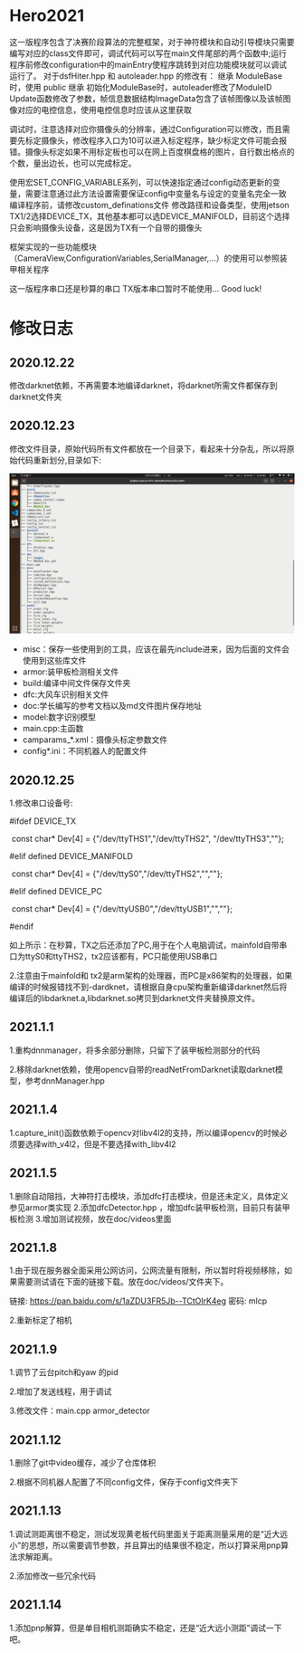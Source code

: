 # Hero2021

这一版程序包含了决赛阶段算法的完整框架，对于神符模块和自动引导模块只需要编写对应的class文件即可，调试代码可以写在main文件尾部的两个函数中;运行程序前修改configuration中的mainEntry使程序跳转到对应功能模块就可以调试运行了。
对于dsfHiter.hpp 和 autoleader.hpp 的修改有：
   继承 ModuleBase 时，使用 public 继承
   初始化ModuleBase时，autoleader修改了ModuleID
   Update函数修改了参数，帧信息数据结构ImageData包含了该帧图像以及该帧图像对应的电控信息，使用电控信息时应该从这里获取

调试时，注意选择对应你摄像头的分辨率，通过Configuration可以修改，而且需要先标定摄像头，修改程序入口为10可以进入标定程序，缺少标定文件可能会报错。摄像头标定如果不用标定板也可以在网上百度棋盘格的图片，自行数出格点的个数，量出边长，也可以完成标定。

使用宏SET_CONFIG_VARIABLE系列，可以快速指定通过config动态更新的变量，需要注意通过此方法设置需要保证config中变量名与设定的变量名完全一致
编译程序前，请修改custom_definations文件 修改路径和设备类型，使用jetson TX1/2选择DEVICE_TX，其他基本都可以选DEVICE_MANIFOLD，目前这个选择只会影响摄像头设备，这是因为TX有一个自带的摄像头

框架实现的一些功能模块（CameraView,ConfigurationVariables,SerialManager,...）的使用可以参照装甲相关程序

这一版程序串口还是秒算的串口 TX版本串口暂时不能使用...
Good luck!

# 修改日志
## 2020.12.22

修改darknet依赖，不再需要本地编译darknet，将darknet所需文件都保存到darknet文件夹

## 2020.12.23

修改文件目录，原始代码所有文件都放在一个目录下，看起来十分杂乱，所以将原始代码重新划分,目录如下:

![](doc/images/tree.png)

- misc：保存一些使用到的工具，应该在最先include进来，因为后面的文件会使用到这些库文件
- armor:装甲板检测相关文件
- build:编译中间文件保存文件夹
- dfc:大风车识别相关文件
- doc:学长编写的参考文档以及md文件图片保存地址
- model:数字识别模型
- main.cpp:主函数
- camparams_*.xml：摄像头标定参数文件
- config*.ini：不同机器人的配置文件

## 2020.12.25

1.修改串口设备号:

\#ifdef DEVICE_TX 

​        const char* Dev[4] = {"/dev/ttyTHS1","/dev/ttyTHS2", "/dev/ttyTHS3",""};

\#elif defined DEVICE_MANIFOLD

​        const char* Dev[4] = {"/dev/ttyS0","/dev/ttyTHS2","",""};

\#elif defined DEVICE_PC

​        const char* Dev[4] = {"/dev/ttyUSB0","/dev/ttyUSB1","",""};

\#endif

如上所示：在秒算，TX之后还添加了PC,用于在个人电脑调试，mainfold自带串口为ttyS0和ttyTHS2，tx2应该都有，PC只能使用USB串口

2.注意由于mainfold和 tx2是arm架构的处理器，而PC是x86架构的处理器，如果编译的时候报错找不到-dardknet，请根据自身cpu架构重新编译darknet然后将编译后的libdarknet.a,libdarknet.so拷贝到darknet文件夹替换原文件。

## 2021.1.1

1.重构dnnmanager，将多余部分删除，只留下了装甲板检测部分的代码

2.移除darknet依赖，使用opencv自带的readNetFromDarknet读取darknet模型，参考dnnManager.hpp

## 2021.1.4

1.capture_init()函数依赖于opencv对libv4l2的支持，所以编译opencv的时候必须要选择with_v4l2，但是不要选择with_libv4l2

## 2021.1.5

1.删除自动阻挡，大神符打击模块，添加dfc打击模块，但是还未定义，具体定义参见armor类实现
2.添加dfcDetector.hpp ，增加dfc装甲板检测，目前只有装甲板检测
3.增加测试视频，放在doc/videos里面

## 2021.1.8

1.由于现在服务器全面采用公网访问，公网流量有限制，所以暂时将视频移除，如果需要测试请在下面的链接下载。放在doc/videos/文件夹下。

链接: https://pan.baidu.com/s/1aZDU3FR5Jb--TCtOlrK4eg  密码: mlcp

2.重新标定了相机

## 2021.1.9

1.调节了云台pitch和yaw 的pid

2.增加了发送线程，用于调试

3.修改文件：main.cpp armor_detector

## 2021.1.12

1.删除了git中video缓存，减少了仓库体积

2.根据不同机器人配置了不同config文件，保存于config文件夹下

## 2021.1.13

1.调试测距离很不稳定，测试发现黄老板代码里面关于距离测量采用的是“近大远小”的思想，所以需要调节参数，并且算出的结果很不稳定，所以打算采用pnp算法求解距离。

2.添加修改一些冗余代码

## 2021.1.14

1.添加pnp解算，但是单目相机测距确实不稳定，还是“近大远小测距”调试一下吧。